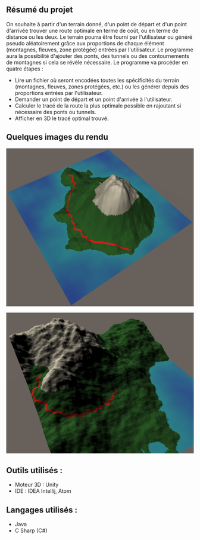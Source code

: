 ## Résumé du projet

On souhaite à partir d'un terrain donné, d'un point de départ et d'un point d'arrivée trouver une route optimale en terme de coût, ou en terme de distance ou les deux.
Le terrain pourra être fourni par l'utilisateur ou généré pseudo aléatoirement grâce aux proportions de chaque élément (montagnes, fleuves, zone protégée) entrées par l'utilisateur.
Le programme aura la possibilité d'ajouter des ponts, des tunnels ou des contournements de montagnes si cela se révèle nécessaire.
Le programme va procéder en quatre étapes :
- Lire un fichier où seront encodées toutes les spécificités du terrain (montagnes, fleuves, zones protégées, etc.) ou les générer depuis des proportions entrées par l'utilisateur.
- Demander un point de départ et un point d'arrivée à l'utilisateur.
- Calculer le tracé de la route la plus optimale possible en rajoutant si nécessaire des ponts ou tunnels.
- Afficher en 3D le tracé optimal trouvé.

## Quelques images du rendu

![rendu1](https://github.com/Cyril159/ProjetTraceurRoute/blob/main/rendu1.png)

![rendu2](https://github.com/Cyril159/ProjetTraceurRoute/blob/main/rendu2.png)

## Outils utilisés :
+ Moteur 3D : Unity
+ IDE : IDEA Intellij, Atom

## Langages utilisés :
+ Java
+ C Sharp (C#)

